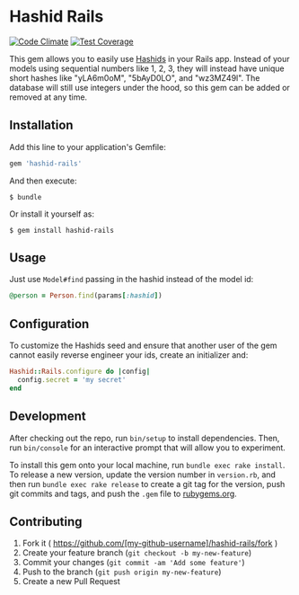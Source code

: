 # Hashid Rails
[![Code Climate](https://codeclimate.com/github/jcypret/hashid-rails/badges/gpa.svg)](https://codeclimate.com/github/jcypret/hashid-rails)
[![Test Coverage](https://codeclimate.com/github/jcypret/hashid-rails/badges/coverage.svg)](https://codeclimate.com/github/jcypret/hashid-rails/coverage)

This gem allows you to easily use [Hashids](http://hashids.org/ruby/) in your
Rails app. Instead of your models using sequential numbers like 1, 2, 3, they
will instead have unique short hashes like "yLA6m0oM", "5bAyD0LO", and
"wz3MZ49l". The database will still use integers under the hood, so this gem can
be added or removed at any time.

## Installation

Add this line to your application's Gemfile:

```ruby
gem 'hashid-rails'
```

And then execute:

    $ bundle

Or install it yourself as:

    $ gem install hashid-rails

## Usage

Just use `Model#find` passing in the hashid instead of the model id:

```ruby
@person = Person.find(params[:hashid])
```

## Configuration

To customize the Hashids seed and ensure that another user of the gem cannot
easily reverse engineer your ids, create an initializer and:

```ruby
Hashid::Rails.configure do |config|
  config.secret = 'my secret'
end
```

## Development

After checking out the repo, run `bin/setup` to install dependencies. Then, run
`bin/console` for an interactive prompt that will allow you to experiment.

To install this gem onto your local machine, run `bundle exec rake install`. To
release a new version, update the version number in `version.rb`, and then run
`bundle exec rake release` to create a git tag for the version, push git commits
and tags, and push the `.gem` file to [rubygems.org](https://rubygems.org).

## Contributing

1. Fork it ( https://github.com/[my-github-username]/hashid-rails/fork )
2. Create your feature branch (`git checkout -b my-new-feature`)
3. Commit your changes (`git commit -am 'Add some feature'`)
4. Push to the branch (`git push origin my-new-feature`)
5. Create a new Pull Request
